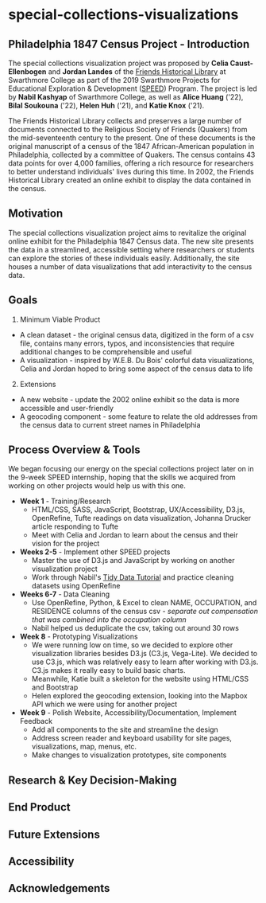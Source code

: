 # special-collections-visualizations

## Philadelphia 1847 Census Project - Introduction
The special collections visualization project was proposed by **Celia Caust-Ellenbogen** and **Jordan Landes** of the [Friends Historical Library](https://www.swarthmore.edu/friends-historical-library) at Swarthmore College as part of the 2019 Swarthmore Projects for Educational Exploration & Development ([SPEED](https://www.swarthmore.edu/its/swarthmore-projects-educational-exploration-and-development-speed-program)) Program. The project is led by **Nabil Kashyap** of Swarthmore College, as well as **Alice Huang** ('22), **Bilal Soukouna** ('22), **Helen Huh** ('21), and **Katie Knox** ('21).

The Friends Historical Library collects and preserves a large number of documents connected to the Religious Society of Friends (Quakers) from the mid-seventeenth century to the present. One of these documents is the original manuscript of a census of the 1847 African-American population in Philadelphia, collected by a committee of Quakers. The census contains 43 data points for over 4,000 families, offering a rich resource for researchers to better understand individuals' lives during this time. In 2002, the Friends Historical Library created an online exhibit to display the data contained in the census. 

## Motivation
The special collections visualization project aims to revitalize the original online exhibit for the Philadelphia 1847 Census data. The new site presents the data in a streamlined, accessible setting where researchers or students can explore the stories of these individuals easily. Additionally, the site houses a number of data visualizations that add interactivity to the census data.

## Goals
1. Minimum Viable Product
  * A clean dataset - the original census data, digitized in the form of a csv file, contains many errors, typos, and inconsistencies that require additional changes to be comprehensible and useful 
  * A visualization - inspired by W.E.B. Du Bois' colorful data visualizations, Celia and Jordan hoped to bring some aspect of the census data to life
2. Extensions
  * A new website - update the 2002 online exhibit so the data is more accessible and user-friendly
  * A geocoding component - some feature to relate the old addresses from the census data to current street names in Philadelphia

## Process Overview & Tools
We began focusing our energy on the special collections project later on in the 9-week SPEED internship, hoping that the skills we acquired from working on other projects would help us with this one. 
* **Week 1** - Training/Research 
  * HTML/CSS, SASS, JavaScript, Bootstrap, UX/Accessibility, D3.js, OpenRefine, Tufte readings on data visualization, Johanna Drucker article responding to Tufte
  * Meet with Celia and Jordan to learn about the census and their vision for the project
* **Weeks 2-5** - Implement other SPEED projects
  * Master the use of D3.js and JavaScript by working on another visualization project
  * Work through Nabil's [Tidy Data Tutorial](https://github.com/tri-cods/tidy-data) and practice cleaning datasets using OpenRefine
* **Weeks 6-7** - Data Cleaning
  * Use OpenRefine, Python, & Excel to clean NAME, OCCUPATION, and RESIDENCE columns of the census csv - *separate out compensation that was combined into the occupation column*
  * Nabil helped us deduplicate the csv, taking out around 30 rows 
* **Week 8** - Prototyping Visualizations
  * We were running low on time, so we decided to explore other visualization libraries besides D3.js (C3.js, Vega-Lite). We decided to use C3.js, which was relatively easy to learn after working with D3.js. C3.js makes it really easy to build basic charts.
  * Meanwhile, Katie built a skeleton for the website using HTML/CSS and Bootstrap
  * Helen explored the geocoding extension, looking into the Mapbox API which we were using for another project 
* **Week 9** - Polish Website, Accessibility/Documentation, Implement Feedback
  * Add all components to the site and streamline the design
  * Address screen reader and keyboard usability for site pages, visualizations, map, menus, etc.
  * Make changes to visualization prototypes, site components 

## Research & Key Decision-Making

## End Product

## Future Extensions

## Accessibility

## Acknowledgements
